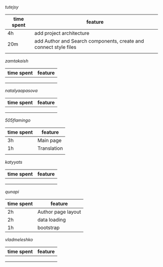 *tutejsy*

| time spent | feature |
|-------------|-------------|
| 4h | add project architecture |
| 20m | add Author and Search components, create and connect style files |
|  |  |


*zamtakaish*

| time spent | feature |
|-------------|-------------|
|  |  |
|  |  |
|  |  |

*natalyaapasova*

| time spent | feature |
|-------------|-------------|
|  |  |
|  |  |
|  |  |

*505flamingo*

| time spent | feature |
|-------------|-------------|
| 3h | Main page |
| 1h | Translation |
|  |  |

*katyyats*

| time spent | feature |
|-------------|-------------|
|  |  |
|  |  |
|  |  |

*qunapi*

| time spent | feature            |
|------------|--------------------|
| 2h         | Author page layout | 
| 2h         | data loading       |
| 1h         | bootstrap          |

*vladmeleshko*

| time spent | feature |
|-------------|-------------|
|  |  |
|  |  |
|  |  |
